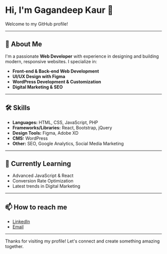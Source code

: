 # Hi, I'm Gagandeep Kaur 👋

Welcome to my GitHub profile!

---

## 🚀 About Me

I'm a passionate **Web Developer** with experience in designing and building modern, responsive websites. I specialize in:

- **Front-end & Back-end Web Development**
- **UI/UX Design with Figma**
- **WordPress Development & Customization**
- **Digital Marketing & SEO**

---

## 🛠️ Skills

- **Languages:** HTML, CSS, JavaScript, PHP
- **Frameworks/Libraries:** React, Bootstrap, jQuery
- **Design Tools:** Figma, Adobe XD
- **CMS:** WordPress
- **Other:** SEO, Google Analytics, Social Media Marketing

---

## 🌱 Currently Learning

- Advanced JavaScript & React
- Conversion Rate Optimization
- Latest trends in Digital Marketing

---

## 📫 How to reach me

- [LinkedIn](https://www.linkedin.com/in/your-linkedin-profile)
- [Email](mailto:your.email@example.com)

---

Thanks for visiting my profile! Let's connect and create something amazing together.
